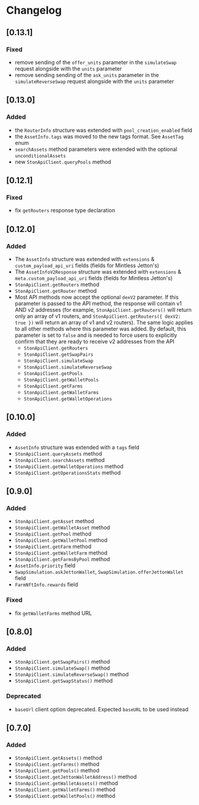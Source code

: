 # Changelog

## [0.13.1]

### Fixed

- remove sending of the `offer_units` parameter in the `simulateSwap` request alongside with the `units` parameter
- remove sending sending of the `ask_units` parameter in the `simulateReverseSwap` request alongside with the `units` parameter

## [0.13.0]

### Added

- the `RouterInfo` structure was extended with `pool_creation_enabled` field
- the `AssetInfo.tags` was moved to the new tags format. See `AssetTag` enum
- `searchAssets` method parameters were extended with the optional `unconditionalAssets`
- new `StonApiClient.queryPools` method

## [0.12.1]

### Fixed

- fix `getRouters` response type declaration

## [0.12.0]

### Added
- The `AssetInfo` structure was extended with `extensions` & `custom_payload_api_uri` fields (fields for Mintless Jetton's)
- The `AssetInfoV2Response` structure was extended with `extensions` & `meta.custom_payload_api_uri` fields (fields for Mintless Jetton's)
- `StonApiClient.getRouters` method
- `StonApiClient.getRouter` method
- Most API methods now accept the optional `dexV2` parameter. If this parameter is passed to the API method, the response will contain v1 AND v2 addresses (for example, `StonApiClient.getRouters()` will return only an array of v1 routers, and `StonApiClient.getRouters({ dexV2: true })` will return an array of v1 and v2 routers). The same logic applies to all other methods where this parameter was added. By default, this parameter is set to `false` and is needed to force users to explicitly confirm that they are ready to receive v2 addresses from the API
  - `StonApiClient.getRouters`
  - `StonApiClient.getSwapPairs`
  - `StonApiClient.simulateSwap`
  - `StonApiClient.simulateReverseSwap`
  - `StonApiClient.getPools`
  - `StonApiClient.getWalletPools`
  - `StonApiClient.getFarms`
  - `StonApiClient.getWalletFarms`
  - `StonApiClient.getWalletOperations`

## [0.10.0]

### Added

- `AssetInfo` structure was extended with a `tags` field
- `StonApiClient.queryAssets` method
- `StonApiClient.searchAssets` method
- `StonApiClient.getWalletOperations` method
- `StonApiClient.getOperationsStats` method

## [0.9.0]

### Added

- `StonApiClient.getAsset` method
- `StonApiClient.getWalletAsset` method
- `StonApiClient.getPool` method
- `StonApiClient.getWalletPool` method
- `StonApiClient.getFarm` method
- `StonApiClient.getWalletFarm` method
- `StonApiClient.getFarmsByPool` method
- `AssetInfo.priority` field
- `SwapSimulation.askJettonWallet`, `SwapSimulation.offerJettonWallet` field
- `FarmNftInfo.rewards` field

### Fixed

- fix `getWalletFarms` method URL

## [0.8.0]

### Added

- `StonApiClient.getSwapPairs()` method
- `StonApiClient.simulateSwap()` method
- `StonApiClient.simulateReverseSwap()` method
- `StonApiClient.getSwapStatus()` method

### Deprecated

- `baseUrl` client option deprecated. Expected `baseURL` to be used instead

## [0.7.0]

### Added

- `StonApiClient.getAssets()` method
- `StonApiClient.getFarms()` method
- `StonApiClient.getPools()` method
- `StonApiClient.getJettonWalletAddress()` method
- `StonApiClient.getWalletAssets()` method
- `StonApiClient.getWalletFarms()` method
- `StonApiClient.getWalletPools()` method
